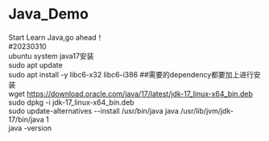 # Java_Demo
Start Learn Java,go ahead！  
#20230310  
ubuntu system java17安装  
sudo apt update  
sudo apt install -y libc6-x32 libc6-i386 ##需要的dependency都要加上进行安装  
wget https://download.oracle.com/java/17/latest/jdk-17_linux-x64_bin.deb  
sudo dpkg -i jdk-17_linux-x64_bin.deb  
sudo update-alternatives --install /usr/bin/java java /usr/lib/jvm/jdk-17/bin/java 1  
java -version  